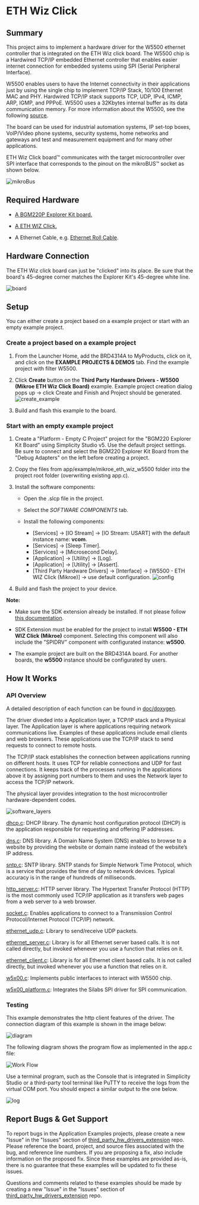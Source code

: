 # ETH Wiz Click #

## Summary ##

This project aims to implement a hardware driver for the W5500 ethernet controller that is integrated on the ETH Wiz click board. The W5500 chip is a Hardwired TCP/IP embedded Ethernet controller that enables easier internet connection for embedded systems using SPI (Serial Peripheral Interface).

W5500 enables users to have the Internet connectivity in their applications just by using the single chip to implement TCP/IP Stack, 10/100 Ethernet MAC and PHY. Hardwired TCP/IP stack supports TCP, UDP, IPv4, ICMP, ARP, IGMP, and PPPoE. W5500 uses a 32Kbytes internal buffer as its data communication memory. For more information about the W5500, see the following [source](https://docs.wiznet.io/img/products/w5500/w5500_ds_v109e.pdf).

The board can be used for industrial automation systems, IP set-top boxes, VoIP/Video phone systems, security systems, home networks and gateways and test and measurement equipment and for many other applications.

ETH Wiz Click board™ communicates with the target microcontroller over SPI interface that corresponds to the pinout on the mikroBUS™ socket as shown below.

![mikroBus](mikrobus.png)

## Required Hardware ##

- [A BGM220P Explorer Kit board.](https://www.silabs.com/development-tools/wireless/bluetooth/bgm220-explorer-kit)

- [A ETH WIZ Click.](https://www.mikroe.com/eth-wiz-click)

- A Ethernet Cable, e.g. [Ethernet Roll Cable](https://www.mikroe.com/ethernet-roll-transparent).

## Hardware Connection ##

The ETH Wiz click board can just be "clicked" into its place. Be sure that the board's 45-degree corner matches the Explorer Kit's 45-degree white line.

![board](board.png)

## Setup ##

You can either create a project based on a example project or start with an empty example project.

### Create a project based on a example project ###

1. From the Launcher Home, add the BRD4314A to MyProducts, click on it, and click on the **EXAMPLE PROJECTS & DEMOS** tab. Find the example project with filter W5500.

2. Click **Create** button on the **Third Party Hardware Drivers - W5500 (Mikroe ETH Wiz Click Board)** example. Example project creation dialog pops up -> click Create and Finish and Project should be generated.
![create_example](create_example.png)

3. Build and flash this example to the board.

### Start with an empty example project ###

1. Create a "Platform - Empty C Project" project for the "BGM220 Explorer Kit Board" using Simplicity Studio v5. Use the default project settings. Be sure to connect and select the BGM220 Explorer Kit Board from the "Debug Adapters" on the left before creating a project.

2. Copy the files from app/example/mikroe_eth_wiz_w5500 folder into the project root folder (overwriting existing app.c).

3. Install the software components:

   - Open the .slcp file in the project.

   - Select the *SOFTWARE COMPONENTS* tab.

   - Install the following components:

     - [Services] → [IO Stream] → [IO Stream: USART] with the default instance name: **vcom**.
     - [Services] → [Sleep Timer].
     - [Services] → [Microsecond Delay].
     - [Application] → [Utility] → [Log].
     - [Application] → [Utility] → [Assert].
     - [Third Party Hardware Drivers] → [Interface] → [W5500 - ETH WIZ Click (Mikroe)] → use default configuration.
     ![config](w5500_config.png)

4. Build and flash the project to your device.

**Note:**

- Make sure the SDK extension already be installed. If not please follow [this documentation](https://github.com/SiliconLabs/third_party_hw_drivers_extension_staging/tree/master/README.md).

- SDK Extension must be enabled for the project to install **W5500 - ETH WIZ Click (Mikroe)** component. Selecting this component will also include the "SPIDRV" component with configurated instance: **w5500**.

- The example project are built on the BRD4314A board. For another boards, the **w5500** instance should be configurated by users.

## How It Works ##

### API Overview ###

A detailed description of each function can be found in [doc/doxygen](doc/doxygen/html/modules.html).

The driver diveded into a Application layer, a TCP/IP stack and a Physical layer.
The Application layer is where applications requiring network communications live. Examples of these applications include email clients and web browsers. These applications use the TCP/IP stack to send requests to connect to remote hosts.

The TCP/IP stack establishes the connection between applications running on different hosts. It uses TCP for reliable connections and UDP for fast connections. It keeps track of the processes running in the applications above it by assigning port numbers to them and uses the Network layer to access the TCP/IP network.

The physical layer provides integration to the host microcontroller hardware-dependent codes.

![software_layers](software_layers.png)

[dhcp.c](src/dhcp.c): DHCP library. The dynamic host configuration protocol (DHCP) is the application responsible for requesting and offering IP addresses.

[dns.c](src/dns.c): DNS library. A Domain Name System (DNS) enables to browse to a website by providing the website or domain name instead of the website’s IP address.

[sntp.c](src/sntp.c): SNTP library. SNTP stands for Simple Network Time Protocol, which is a service that provides the time of day to network devices. Typical accuracy is in the range of hundreds of milliseconds.

[http_server.c](src/http_server.c): HTTP server library. The Hypertext Transfer Protocol (HTTP) is the most commonly used TCP/IP application as it transfers web pages from a web server to a web browser.

[socket.c](src/socket.c): Enables applications to connect to a Transmission Control Protocol/Internet Protocol (TCP/IP) network.

[ethernet_udp.c](src/ethernet_udp.c): Library to send/receive UDP packets.

[ethernet_server.c](src/ethernet_server.c): Library is for all Ethernet server based calls. It is not called directly, but invoked whenever you use a function that relies on it.

[ethernet_client.c](src/ethernet_client.c): Library is for all Ethernet client based calls. It is not called directly, but invoked whenever you use a function that relies on it.

[w5x00.c](src/w5x00.c): Implements public interfaces to interact with W5500 chip.

[w5x00_platform.c](src/w5x00_platform.c): Integrates the Silabs SPI driver for SPI communication.

### Testing ###

This example demonstrates the http client features of the driver.
The connection diagram of this example is shown in the image below:

![diagram](diagram.png)

The following diagram shows the program flow as implemented in the app.c file:

![Work Flow](flow.png)

Use a terminal program, such as the Console that is integrated in Simplicity Studio or a third-party tool terminal like PuTTY to receive the logs from the virtual COM port. You should expect a similar output to the one below.

![log](log.png)

## Report Bugs & Get Support ##

To report bugs in the Application Examples projects, please create a new "Issue" in the "Issues" section of [third_party_hw_drivers_extension](https://github.com/SiliconLabs/third_party_hw_drivers_extension) repo. Please reference the board, project, and source files associated with the bug, and reference line numbers. If you are proposing a fix, also include information on the proposed fix. Since these examples are provided as-is, there is no guarantee that these examples will be updated to fix these issues.

Questions and comments related to these examples should be made by creating a new "Issue" in the "Issues" section of [third_party_hw_drivers_extension](https://github.com/SiliconLabs/third_party_hw_drivers_extension) repo.

